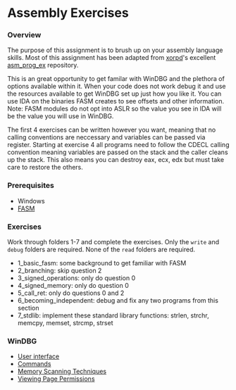 # Assembly Exercises

### Overview
The purpose of this assignment is to brush up on your assembly language skills. Most of this assignment has been adapted from [xorpd](https://github.com/xorpd)'s excellent [asm_prog_ex](https://github.com/xorpd/asm_prog_ex) repository.

This is an great opportunity to get familar with WinDBG and the plethora of options available within it. When your code does not work debug it and use the resources available to get WinDBG set up just how you like it. You can use IDA on the binaries FASM creates to see offsets and other information. Note: FASM modules do not opt into ASLR so the value you see in IDA will be the value you will use in WinDBG. 

The first 4 exercises can be written however you want, meaning that no calling conventions are neccessary and variables can be passed via register. Starting at exercise 4 all programs need to follow the CDECL calling convention meaning variables are passed on the stack and the caller cleans up the stack. This also means you can destroy eax, ecx, edx but must take care to restore the others.

### Prerequisites
* Windows
* [FASM](http://www.flatassembler.net/fasmw17121.zip) 

### Exercises
Work through folders 1-7 and complete the exercises. Only the `write` and `debug` folders are required. None of the `read` folders are required.

* 1_basic_fasm: some background to get familiar with FASM
* 2_branching: skip question 2
* 3_signed_operations: only do question 0
* 4_signed_memory: only do question 0
* 5_call_ret: only do questions 0 and 2
* 6_becoming_independent: debug and fix any two programs from this section
* 7_stdlib: implement these standard library functions: strlen, strchr, memcpy, memset, strcmp, strset

### WinDBG
* [User interface](http://sandsprite.com/blogs/index.php?uid=7&pid=51)
* [Commands](http://briolidz.wordpress.com/2013/11/17/windbg-some-debugging-commands/)
* [Memory Scanning Techniques](http://blogs.msdn.com/b/dsnotes/archive/2012/02/21/windbg-search-for-a-string.aspx)
* [Viewing Page Permissions](http://msdn.microsoft.com/en-us/library/windows/hardware/ff561519%28v=vs.85%29.aspx)
